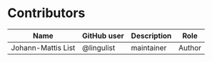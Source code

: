 # Contributors

Name               | GitHub user     | Description                          | Role
---                | ---             | ---                                  | ---
Johann-Mattis List | @lingulist | maintainer | Author

